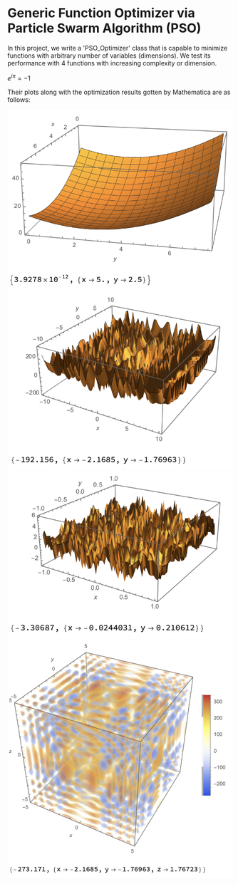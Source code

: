 # Generic Function Optimizer via Particle Swarm Algorithm (PSO)

In this project, we write a 'PSO_Optimizer' class that is capable to minimize functions with arbitrary number of variables (dimensions). We test its performance with 4 functions with increasing complexity or dimension. 

$e^{i \pi} = -1$

Their plots along with the optimization results gotten by Mathematica are as follows:


![Image](func1.png)
![Image](func2.png)
![Image](func3.png)
![Image](func4.png)
